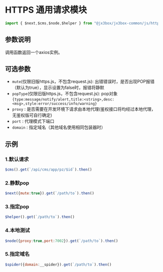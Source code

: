 # HTTPS 通用请求模块

```javascript
import { $next,$cms,$node,$helper } from "@jx3box/jx3box-common/js/https.js";
```

## 参数说明
调用函数返回一个axios实例。  

## 可选参数
- `mute`(仅限旧版https.js，不包含request.js): 出错错误时，是否出现POP报错（默认为true），显示设置为false时，报错将静默
- `popType`(仅限旧版https.js，不包含request.js): pop对象 `{type:message/notify/alert,title:<string>,desc:<msg>,style:error/success/info/warning}`
- `proxy` : 是否需要在开发环境下请求由本地代理(鉴权接口将均经过本地代理，无鉴权版可自行确定)
- `port` : 代理模式下端口
- `domain` : 指定域名（其他域名使用相同包装器时）

## 示例

### 1.默认请求
```javascript
$cms().get(`/api/cms/app/pz/$id`).then()
```

### 2.静默pop
```javascript
$next({mute:true}).get(`/path/to`).then()
```

### 3.指定pop
```javascript
$helper().get(`/path/to`).then()
```

### 4.本地测试
```javascript
$node({proxy:true,port:7002}).get(`/path/to`).then()
```

### 5.指定域名

```javascript
$spider({domain:__spider}).get(`/path/to`).then()
```
